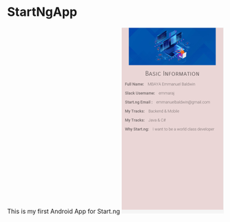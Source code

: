 # StartNgApp
This is my first Android App for Start.ng 
![Start.NG First Android Task Screenshot](/images/startNgApp_Screenshot.PNG)